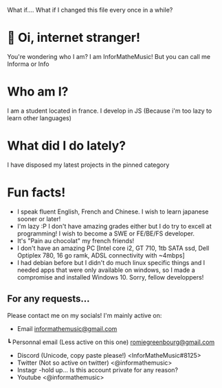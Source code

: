 What if.... What if I changed this file every once in a while?
# 👋 Oi, internet stranger!
You're wondering who I am? I am InforMatheMusic! But you can call me Informa or Info
# Who am I?
I am a student located in france. I develop in JS (Because i'm too lazy to learn other languages)
# What did I do lately?
I have disposed my latest projects in the pinned category
# Fun facts!
- I speak fluent English, French and Chinese. I wish to learn japanese sooner or later!
- I'm lazy :P I don't have amazing grades either but I do try to excell at programming! I wish to become a SWE or FE/BE/FS developer.
- It's "Pain au chocolat" my french friends!
- I don't have an amazing PC [Intel core i2, GT 710, 1tb SATA ssd, Dell Optiplex 780, 16 go ramk, ADSL connectivity with ~4mbps]
- I had debian before but I didn't do much linux specific things and I needed apps that were only available on windows, so I made a compromise and installed Windows 10.
Sorry, fellow developpers!
## For any requests...
Please contact me on my socials! I'm mainly active on:
- Email <informathemusic@gmail.com>

 ┗ Personnal email (Less active on this one) <romiegreenbourg@gmail.com>
- Discord (Unicode, copy paste please!) <ІnfоrМаthеМusіc#8125>
- Twitter (Not so active on twitter) <@informathemusic>
- Instagr -hold up... Is this account private for any reason?
- Youtube <@informathemusic>
